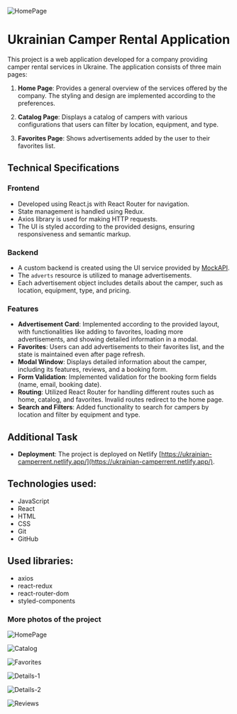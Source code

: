 ![HomePage](./src/images/project-preview/homepage.png)

# Ukrainian Camper Rental Application

This project is a web application developed for a company providing camper rental services in Ukraine. The application consists of three main pages:

1. **Home Page**: Provides a general overview of the services offered by the company. The styling and design are implemented according to the preferences.

2. **Catalog Page**: Displays a catalog of campers with various configurations that users can filter by location, equipment, and type.

3. **Favorites Page**: Shows advertisements added by the user to their favorites list.

## Technical Specifications

### Frontend

- Developed using React.js with React Router for navigation.
- State management is handled using Redux.
- Axios library is used for making HTTP requests.
- The UI is styled according to the provided designs, ensuring responsiveness and semantic markup.

### Backend

- A custom backend is created using the UI service provided by [MockAPI](https://mockapi.io/).
- The `adverts` resource is utilized to manage advertisements.
- Each advertisement object includes details about the camper, such as location, equipment, type, and pricing.

### Features

- **Advertisement Card**: Implemented according to the provided layout, with functionalities like adding to favorites, loading more advertisements, and showing detailed information in a modal.
- **Favorites**: Users can add advertisements to their favorites list, and the state is maintained even after page refresh.
- **Modal Window**: Displays detailed information about the camper, including its features, reviews, and a booking form.
- **Form Validation**: Implemented validation for the booking form fields (name, email, booking date).
- **Routing**: Utilized React Router for handling different routes such as home, catalog, and favorites. Invalid routes redirect to the home page.
- **Search and Filters**: Added functionality to search for campers by location and filter by equipment and type.

## Additional Task

- **Deployment**: The project is deployed on Netlify [https://ukrainian-camperrent.netlify.app/](https://ukrainian-camperrent.netlify.app/).

## Technologies used:

- JavaScript
- React
- HTML
- CSS
- Git
- GitHub

## Used libraries:

- axios
- react-redux
- react-router-dom
- styled-components

### More photos of the project

![HomePage](./src/images/project-preview/homepage.png)

![Catalog](./src/images/project-preview/Catalog.png)

![Favorites](./src/images/project-preview/Favorites.png)

![Details-1](./src/images/project-preview/Details1.png)

![Details-2](./src/images/project-preview/Details2.png)

![Reviews](./src/images/project-preview/Reviews.png)
